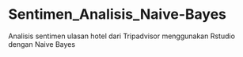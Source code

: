 # Sentimen_Analisis_Naive-Bayes
Analisis sentimen ulasan hotel dari Tripadvisor menggunakan Rstudio dengan Naive Bayes
